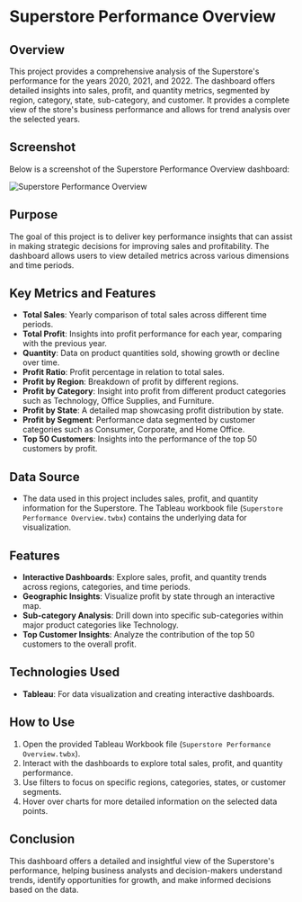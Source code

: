 # Superstore Performance Overview

## Overview
This project provides a comprehensive analysis of the Superstore's performance for the years 2020, 2021, and 2022. The dashboard offers detailed insights into sales, profit, and quantity metrics, segmented by region, category, state, sub-category, and customer. It provides a complete view of the store's business performance and allows for trend analysis over the selected years.

## Screenshot
Below is a screenshot of the Superstore Performance Overview dashboard:

![Superstore Performance Overview](https://github.com/user-attachments/assets/81f2bdbb-b916-41f0-ad11-be9e696e8b1f)

## Purpose
The goal of this project is to deliver key performance insights that can assist in making strategic decisions for improving sales and profitability. The dashboard allows users to view detailed metrics across various dimensions and time periods.

## Key Metrics and Features
- **Total Sales**: Yearly comparison of total sales across different time periods.
- **Total Profit**: Insights into profit performance for each year, comparing with the previous year.
- **Quantity**: Data on product quantities sold, showing growth or decline over time.
- **Profit Ratio**: Profit percentage in relation to total sales.
- **Profit by Region**: Breakdown of profit by different regions.
- **Profit by Category**: Insight into profit from different product categories such as Technology, Office Supplies, and Furniture.
- **Profit by State**: A detailed map showcasing profit distribution by state.
- **Profit by Segment**: Performance data segmented by customer categories such as Consumer, Corporate, and Home Office.
- **Top 50 Customers**: Insights into the performance of the top 50 customers by profit.

## Data Source
- The data used in this project includes sales, profit, and quantity information for the Superstore. The Tableau workbook file (`Superstore Performance Overview.twbx`) contains the underlying data for visualization.

## Features
- **Interactive Dashboards**: Explore sales, profit, and quantity trends across regions, categories, and time periods.
- **Geographic Insights**: Visualize profit by state through an interactive map.
- **Sub-category Analysis**: Drill down into specific sub-categories within major product categories like Technology.
- **Top Customer Insights**: Analyze the contribution of the top 50 customers to the overall profit.

## Technologies Used
- **Tableau**: For data visualization and creating interactive dashboards.

## How to Use
1. Open the provided Tableau Workbook file (`Superstore Performance Overview.twbx`).
2. Interact with the dashboards to explore total sales, profit, and quantity performance.
3. Use filters to focus on specific regions, categories, states, or customer segments.
4. Hover over charts for more detailed information on the selected data points.

## Conclusion
This dashboard offers a detailed and insightful view of the Superstore's performance, helping business analysts and decision-makers understand trends, identify opportunities for growth, and make informed decisions based on the data.
